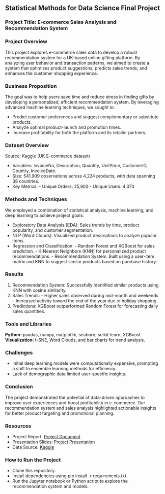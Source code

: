 ## Statistical Methods for Data Science Final Project
### Project Title: E-commerce Sales Analysis and Recommendation System

### Project Overview
This project explores e-commerce sales data to develop a robust recommendation system for a UK-based online gifting platform. By analyzing user behavior and transaction patterns, we aimed to create a system that optimizes product suggestions, predicts sales trends, and enhances the customer shopping experience.

### Business Proposition
The goal was to help users save time and reduce stress in finding gifts by developing a personalized, efficient recommendation system. By leveraging advanced machine learning techniques, we sought to:

- Predict customer preferences and suggest complementary or substitute products.
- Analyze optimal product-launch and promotion times.
- Increase profitability for both the platform and its retailer partners.

### Dataset Overview
Source: Kaggle (UK E-commerce dataset)
- Variables: InvoiceNo, Description, Quantity, UnitPrice, CustomerID, Country, InvoiceDate.
- Size: 541,909 observations across 4,224 products, with data spanning 38 countries.
- Key Metrics:
            - Unique Orders: 25,900
            - Unique Users: 4,373
  
### Methods and Techniques
We employed a combination of statistical analysis, machine learning, and deep learning to achieve project goals:

- Exploratory Data Analysis (EDA): Sales trends by time, product popularity, and customer segmentation.
- NLP (Word Clouds): Visualized product descriptions to analyze popular items.
- Regression and Classification:
            - Random Forest and XGBoost for sales prediction.
            - K-Nearest Neighbors (KNN) for personalized product recommendations.
            - Recommendation System: Built using a user-item matrix and KNN to suggest similar products based on purchase history.

### Results
1. Recommendation System: Successfully identified similar products using KNN with cosine similarity.
2. Sales Trends:
            - Higher sales observed during mid-month and weekends.
            - Increased activity toward the end of the year due to holiday shopping.
3. Predictions: XGBoost outperformed Random Forest for forecasting daily sales quantities.

### Tools and Libraries
**Python:** pandas, numpy, matplotlib, seaborn, scikit-learn, XGBoost
**Visualization:** t-SNE, Word Clouds, and bar charts for trend analysis.

### Challenges
- Initial deep learning models were computationally expensive, prompting a shift to ensemble learning methods for efficiency.
- Lack of demographic data limited user-specific insights.

### Conclusion
The project demonstrated the potential of data-driven approaches to improve user experiences and boost profitability in e-commerce. Our recommendation system and sales analysis highlighted actionable insights for better product targeting and promotional planning.

### Resources
- Project Report:  [Project Document](documents/ProjectReport.docx)  
- Presentation Slides: [Project Presentation](documents/ecommerce.pptx)
- Data Source: [Kaggle](https://www.kaggle.com/datasets/carrie1/ecommerce-data)

### How to Run the Project
- Clone this repository.
- Install dependencies using pip install -r requirements.txt.
- Run the Jupyter notebook or Python script to explore the recommendation system and models.
